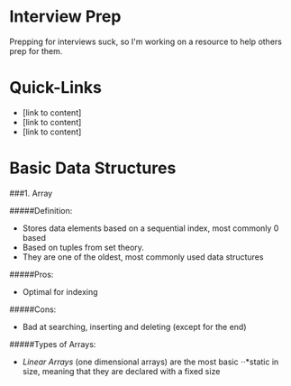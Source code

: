 # Interview Prep

Prepping for interviews suck, so I'm working on a resource to help others prep for them.

# Quick-Links
* [link to content]
* [link to content]
* [link to content]

# Basic Data Structures

###1. Array

#####Definition:
* Stores data elements based on a sequential index, most commonly 0 based
* Based on tuples from set theory.
* They are one of the oldest, most commonly used data structures

#####Pros:
* Optimal for indexing

#####Cons:
* Bad at searching, inserting and deleting (except for the end)

#####Types of Arrays:
* *Linear Arrays* (one dimensional arrays) are the most basic 
⋅⋅*static in size, meaning that they are declared with a fixed size
